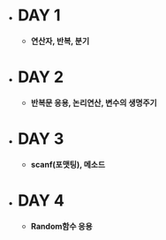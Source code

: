 - # DAY 1
    - **연산자, 반복, 분기**
- # DAY 2
    - **반복문 응용, 논리연산, 변수의 생명주기**
- # DAY 3
    - **scanf(포맷팅), 메소드**
- # DAY 4
    - **Random함수 응용**
